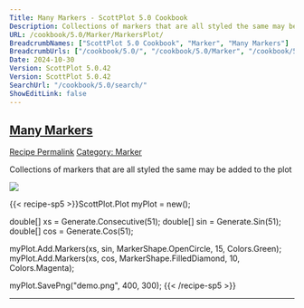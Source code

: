 ```yaml
---
Title: Many Markers - ScottPlot 5.0 Cookbook
Description: Collections of markers that are all styled the same may be added to the plot
URL: /cookbook/5.0/Marker/MarkersPlot/
BreadcrumbNames: ["ScottPlot 5.0 Cookbook", "Marker", "Many Markers"]
BreadcrumbUrls: ["/cookbook/5.0/", "/cookbook/5.0/Marker", "/cookbook/5.0/Marker/MarkersPlot"]
Date: 2024-10-30
Version: ScottPlot 5.0.42
Version: ScottPlot 5.0.42
SearchUrl: "/cookbook/5.0/search/"
ShowEditLink: false
---
```



<h2 style='border-bottom: 0;'><a href='/cookbook/5.0/Marker/MarkersPlot'>Many Markers</a></h2>

<div class="d-flex mb-2">
<a class="btn btn-sm btn-primary me-1" href="/cookbook/5.0/Marker/MarkersPlot">Recipe Permalink</a>
<a class="btn btn-sm btn-success me-1" href="/cookbook/5.0/Marker">Category: Marker</a>
</div>

Collections of markers that are all styled the same may be added to the plot

[![](/cookbook/5.0/images/MarkersPlot.png?241029205813)](/cookbook/5.0/images/MarkersPlot.png?241029205813)

{{< recipe-sp5 >}}ScottPlot.Plot myPlot = new();

double[] xs = Generate.Consecutive(51);
double[] sin = Generate.Sin(51);
double[] cos = Generate.Cos(51);

myPlot.Add.Markers(xs, sin, MarkerShape.OpenCircle, 15, Colors.Green);
myPlot.Add.Markers(xs, cos, MarkerShape.FilledDiamond, 10, Colors.Magenta);

myPlot.SavePng("demo.png", 400, 300);
{{< /recipe-sp5 >}}

<hr class='my-5 invisible'>


